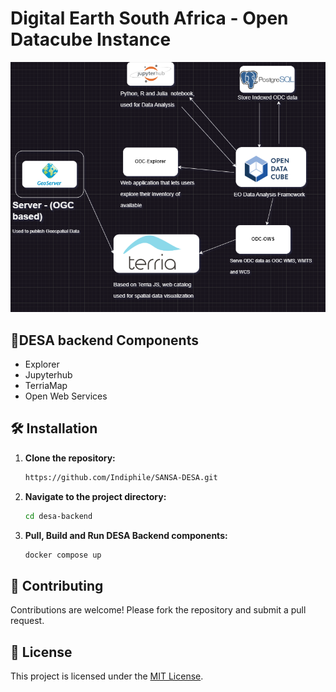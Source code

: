 # Digital Earth South Africa - Open Datacube Instance

![DESA-ODC basic architecture](assests/ODC.drawio.png)



## 🧩DESA backend Components
- Explorer
- Jupyterhub  
- TerriaMap
- Open Web Services

## 🛠 Installation

1. **Clone the repository:**  
   ```sh
   https://github.com/Indiphile/SANSA-DESA.git
   ```
2. **Navigate to the project directory:**  
   ```sh
   cd desa-backend
   ```
3. **Pull, Build and Run DESA Backend components:**  
   ```sh
   docker compose up
   ```
## 🤝 Contributing

Contributions are welcome! Please fork the repository and submit a pull request.

## 📜 License

This project is licensed under the [MIT License](LICENSE).
